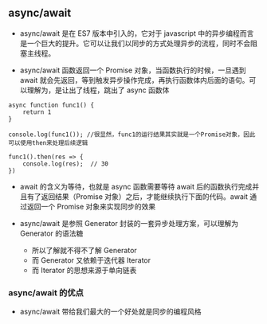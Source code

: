 ## async/await

- async/await 是在 ES7 版本中引入的，它对于 javascript 中的异步编程而言是一个巨大的提升。它可以让我们以同步的方式处理异步的流程，同时不会阻塞主线程。

- async/await 函数返回一个 Promise 对象，当函数执行的时候，一旦遇到 await 就会先返回，等到触发异步操作完成，再执行函数体内后面的语句。可以理解为，是让出了线程，跳出了 async 函数体

```
async function func1() {
    return 1
}

console.log(func1()); //很显然，func1的运行结果其实就是一个Promise对象，因此可以使用then来处理后续逻辑

func1().then(res => {
    console.log(res);  // 30
})
```

- await 的含义为等待，也就是 async 函数需要等待 await 后的函数执行完成并且有了返回结果（Promise 对象）之后，才能继续执行下面的代码。await 通过返回一个 Promise 对象来实现同步的效果

- async/await 是参照 Generator 封装的一套异步处理方案，可以理解为 Generator 的语法糖

  - 所以了解就不得不了解 Generator
  - 而 Generator 又依赖于迭代器 Iterator
  - 而 Iterator 的思想来源于单向链表

### async/await 的优点

- async/await 带给我们最大的一个好处就是同步的编程风格
